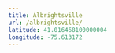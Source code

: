 ```yaml
---
title: Albrightsville
url: /albrightsville/
latitude: 41.016468100000004
longitude: -75.613172
---
```

